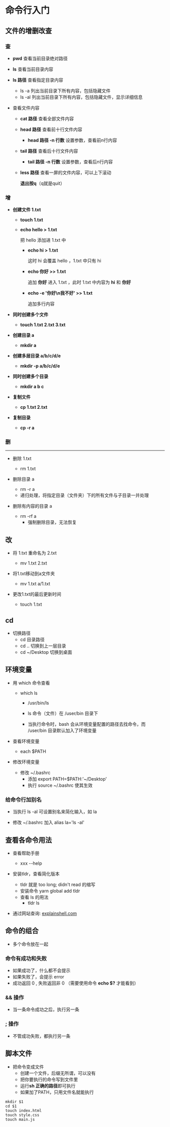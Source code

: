 # 命令行入门

## 文件的增删改查

### 查

* **pwd**  查看当前目录绝对路径  

* **ls**  查看当前目录内容

* **ls 路径** 查看指定目录内容

  * ls -a  列出当前目录下所有内容，包括隐藏文件
  * ls -al 列出当前目录下所有内容，包括隐藏文件，显示详细信息

* 查看文件内容

  * **cat 路径**  查看全部文件内容

  * **head 路径**  查看前十行文件内容

    * **head 路径 -n 行数**  设置参数，查看前n行内容

  * **tail 路径**  查看后十行文件内容

    * **tail 路径 -n 行数**  设置参数，查看后n行内容

  * **less 路径**  查看一屏的文件内容，可以上下滚动

    **退出按q**（q就是quit）

### 增

* **创建文件  1.txt**

  * **touch 1.txt**

  * **echo hello > 1.txt**

    把 hello 添加进 1.txt 中 

    * **echo hi > 1.txt**

      这时 hi 会覆盖 hello ，1.txt 中只有 hi 

    * **echo 你好 >> 1.txt**

      追加 **你好** 进入 1.txt ，此时 1.txt 中内容为 **hi** 和 **你好**

    * **echo -e '你好\n我不好' >> 1.txt**

      追加多行内容

* **同时创建多个文件**
  
  * **touch  1.txt  2.txt  3.txt**
  
* **创建目录  a**
  
  * **mkdir a**
  
* **创建多层目录  a/b/c/d/e**
  
  * **mkdir -p a/b/c/d/e**
  
* **同时创建多个目录**
  
  * **mkdir  a  b  c**  
  
* **复制文件**
  
  * **cp 1.txt 2.txt**
  
* **复制目录**
  
  * **cp -r a**

### 删

* **

* 删除  1.txt
  * rm 1.txt

* 删除目录  a
  * rm -r a
  * 递归处理，将指定目录（文件夹）下的所有文件与子目录一并处理
  
* 删除有内容的目录 a
  * rm -rf a
    * 强制删除目录，无法恢复

## 改

* 将 1.txt 重命名为 2.txt 
  * mv 1.txt 2.txt

* 将1.txt移动到a文件夹
  * mv 1.txt a/1.txt

* 更改1.txt的最后更新时间
  * touch 1.txt

## cd

- 切换路径  
  * cd 目录路径  
  * cd .. 切换到上一层目录  
  * cd ~/Desktop 切换到桌面

## 环境变量

- 用 which 命令查看

  * which ls

    * /usr/bin/ls

    * ls 命令（文件）在 /user/bin 目录下

    * 当执行命令时，bash 会从环境变量配置的路径去找命令，而 /user/bin 目录默认加入了环境变量

- 查看环境变量  

  * each $PATH

- 修改环境变量  

  * 修改 ~/.bashrc  
    * 添加 export PATH=$PATH:'~/Desktop'  
    * 执行 source ~/.bashrc 使其生效

### 给命令行加别名

* 当执行 ls -al 可设置别名来简化输入，如 la

* 修改 ~/.bashrc 加入 alias la='ls -al'

## 查看各命令用法

* 查看帮助手册
  * xxx --help

* 安装tldr，查看简化版本
  * tldr 就是  too long; didn't read  的缩写
  * 安装命令  yarn global add tldr
  * 查看 ls 的用法
    * tldr ls

* 通过网站查询: [explainshell.com](https://explainshell.com/)

## 命令的组合

* 多个命令放在一起

### 命令有成功和失败

* 如果成功了，什么都不会提示
* 如果失败了，会提示 error
* 成功返回 0 , 失败返回非 0 （需要使用命令 **echo $?** 才能看到）

### && 操作

* 当一条命令成功之后，执行另一条

### ; 操作

* 不管成功失败，都执行另一条

## 脚本文件

* 把命令变成文件
  * 创建一个文件，后缀无所谓，可以没有
  * 把你要执行的命令写到文件里
  * 运行**sh 正确的路径**即可执行
  * 如果加了PATH，只用文件名就能执行

```
mkdir $1
cd $1
touch index.html
touch style.css
touch main.js
```

























